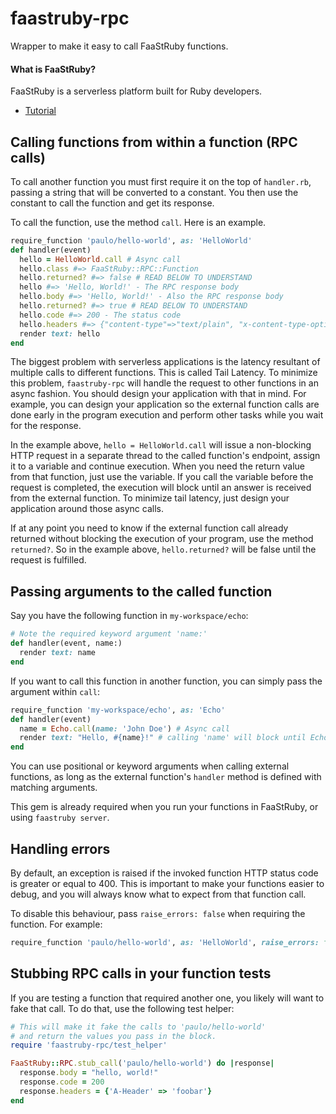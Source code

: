# faastruby-rpc

Wrapper to make it easy to call FaaStRuby functions.

#### What is FaaStRuby?
FaaStRuby is a serverless platform built for Ruby developers.

* [Tutorial](https://faastruby.io/getting-started)

## Calling functions from within a function (RPC calls)

To call another function you must first require it on the top of `handler.rb`, passing a string that will be converted to a constant. You then use the constant to call the function and get its response.

To call the function, use the method `call`. Here is an example.

```ruby
require_function 'paulo/hello-world', as: 'HelloWorld'
def handler(event)
  hello = HelloWorld.call # Async call
  hello.class #=> FaaStRuby::RPC::Function
  hello.returned? #=> false # READ BELOW TO UNDERSTAND
  hello #=> 'Hello, World!' - The RPC response body
  hello.body #=> 'Hello, World!' - Also the RPC response body
  hello.returned? #=> true # READ BELOW TO UNDERSTAND
  hello.code #=> 200 - The status code
  hello.headers #=> {"content-type"=>"text/plain", "x-content-type-options"=>"nosniff", "connection"=>"close", "content-length"=>"5"} - The response headers
  render text: hello
end
```
The biggest problem with serverless applications is the latency resultant of multiple calls to different functions. This is called Tail Latency.
To minimize this problem, `faastruby-rpc` will handle the request to other functions in an async fashion.
You should design your application with that in mind. For example, you can design your application so the external function calls are done early in the program execution and perform other tasks while you wait for the response.

In the example above, `hello = HelloWorld.call` will issue a non-blocking HTTP request in a separate thread to the called function's endpoint, assign it to a variable and continue execution. When you need the return value from that function, just use the variable. If you call the variable before the request is completed, the execution will block until an answer is received from the external function. To minimize tail latency, just design your application around those async calls.

If at any point you need to know if the external function call already returned without blocking the execution of your program, use the method `returned?`. So in the example above, `hello.returned?` will be false until the request is fulfilled.

## Passing arguments to the called function

Say you have the following function in `my-workspace/echo`:

```ruby
# Note the required keyword argument 'name:'
def handler(event, name:)
  render text: name
end
```

If you want to call this function in another function, you can simply pass the argument within `call`:

```ruby
require_function 'my-workspace/echo', as: 'Echo'
def handler(event)
  name = Echo.call(name: 'John Doe') # Async call
  render text: "Hello, #{name}!" # calling 'name' will block until Echo returns
end
```
You can use positional or keyword arguments when calling external functions, as long as the external function's `handler` method is defined with matching arguments.

This gem is already required when you run your functions in FaaStRuby, or using `faastruby server`.

## Handling errors

By default, an exception is raised if the invoked function HTTP status code is greater or equal to 400. This is important to make your functions easier to debug, and you will always know what to expect from that function call.

To disable this behaviour, pass `raise_errors: false` when requiring the function. For example:

```ruby
require_function 'paulo/hello-world', as: 'HelloWorld', raise_errors: false
```

## Stubbing RPC calls in your function tests
If you are testing a function that required another one, you likely will want to fake that call. To do that, use the following test helper:

```ruby
# This will make it fake the calls to 'paulo/hello-world'
# and return the values you pass in the block.
require 'faastruby-rpc/test_helper'

FaaStRuby::RPC.stub_call('paulo/hello-world') do |response|
  response.body = "hello, world!"
  response.code = 200
  response.headers = {'A-Header' => 'foobar'}
end
```
